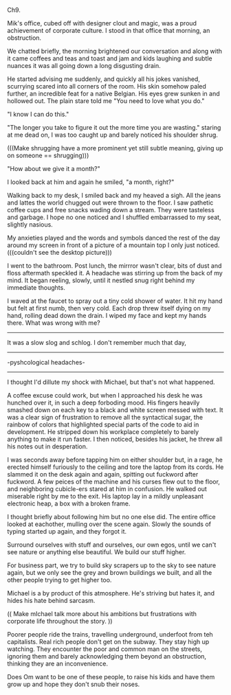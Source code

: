 Ch9.

Mik's office, cubed off with designer clout and magic, was a proud achievement of corporate culture. I stood in that office that morning, an obstruction.

We chatted briefly, the morning brightened our conversation and along with it came coffees and teas and toast and jam and kids laughing and subtle nuances it was all going down a long disgusting drain.

He started advising me suddenly, and quickly all his jokes vanished, scurrying scared into all corners of the room. His skin somehow paled further, an incredible feat for a native Belgian. His eyes grew sunken in and hollowed out. The plain stare told me "You need to love what you do."

"I know I can do this."

"The longer you take to figure it out the more time you are wasting." staring at me dead on, I was too caught up and barely noticed his shoulder shrug.

(((Make shrugging have a more prominent yet still subtle meaning, giving up on someone == shrugging)))

"How about we give it a month?"

I looked back at him and again he smiled, "a month, right?"

Walking back to my desk, I smiled back and my heaved a sigh. All the jeans and lattes the world chugged out were thrown to the floor. I saw pathetic coffee cups and free snacks wading down a stream. They were tasteless and garbage. I hope no one noticed and I shuffled embarrassed to my seat, slightly nasious.

My anxieties played and the words and symbols danced the rest of the day around my screen in front of a picture of a mountain top I only just noticed. (((couldn't see the desktop picture)))

I went to the bathroom. Post lunch, the mirrror wasn't clear, bits of dust and floss aftermath speckled it. A headache was stirring up from the back of my mind. It began reeling, slowly, until it nestled snug right behind my immediate thoughts.

I waved at the faucet to spray out a tiny cold shower of water. It hit my hand but felt at first numb, then very cold. Each drop threw itself dying on my hand, rolling dead down the drain. I wiped my face and kept my hands there. What was wrong with me?

---------

It was a slow slog and schlog. I don't remember much that day,


---------



-pyshcological headaches-










------

I thought I'd dillute my shock with Michael, but that's not what happened.

A coffee excuse could work, but when I approached his desk he was hunched over it, in such a deep forboding mood. His fingers heavily smashed down on each key to a black and white screen messed with text. It was a clear sign of frustration to remove all the syntactical sugar, the rainbow of colors that highlighted special parts of the code to aid in development. He stripped down his workplace completely to barely anything to make it run faster. I then noticed, besides his jacket, he threw all his notes out in desperation.

I was seconds away before tapping him on either shoulder but, in a rage, he erected himself furiously to the ceiling and tore the laptop from its cords. He slammed it on the desk again and again, spitting out fuckword after fuckword. A few peices of the machine and his curses flew out to the floor, and neighboring cubicle-ers stared at him in confusion. He walked out miserable right by me to the exit. His laptop lay in a mildly unpleasant electronic heap, a box with a broken frame.

I thought briefly about following him but no one else did. The entire office looked at eachother, mulling over the scene again. Slowly the sounds of typing started up again, and they forgot it.











Surround ourselves with stuff and ourselves, our own egos, until we can't see nature or anything else beautiful. We build our stuff higher.

For business part, we try to build sky scrapers up to the sky to see nature again, but we only see the grey and brown buildings we built, and all the other people trying to get higher too.

Michael is a by product of this atmosphere. He's striving but hates it, and hides his hate behind sarcasm.

(( Make mIchael talk more about his ambitions but frustrations with corporate life throughout the story. ))

Poorer people ride the trains, travelling underground, underfoot from teh capitalists. Real rich people don't get on the subway. They stay high up watching. They encounter the poor and common man on the streets, ignoring them and barely acknowledging them beyond an obstruction, thinking they are an inconvenience.


Does Om want to be one of these people, to raise his kids and have them grow up and hope they don't snub their noses.













